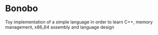# Bonobo

Toy implementation of a simple language in order to learn C++, memory management, x86_64 assembly and language design
